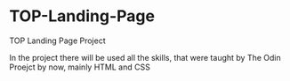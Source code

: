 # TOP-Landing-Page
TOP Landing Page Project

In the project there will be used all the skills, that were taught by The Odin Proejct by now, mainly HTML and CSS
